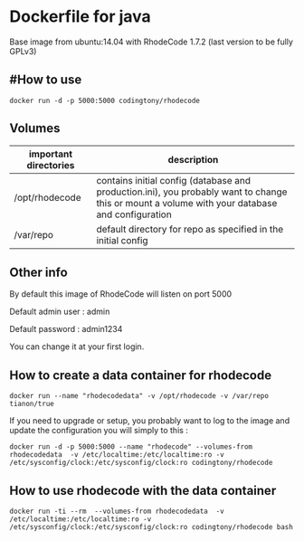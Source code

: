 Dockerfile for java
==

Base image from ubuntu:14.04 with RhodeCode 1.7.2 (last version to be fully GPLv3)


#How to use
---
```
docker run -d -p 5000:5000 codingtony/rhodecode
```

Volumes
---


| important directories | description
|--- |---
|/opt/rhodecode | contains initial config (database and production.ini), you probably want to change this or mount a volume with your database and configuration
|/var/repo | default directory for repo as specified in the initial config

Other info
---

By default this image of RhodeCode will listen on port 5000

Default admin user  :  admin

Default password : admin1234

You can change it at your first login.

## How to create a data container for rhodecode
```
docker run --name "rhodecodedata" -v /opt/rhodecode -v /var/repo tianon/true 
```

If you need to upgrade or setup, you probably want to log to the image and update the configuration you will simply to this :

```
docker run -d -p 5000:5000 --name "rhodecode" --volumes-from rhodecodedata  -v /etc/localtime:/etc/localtime:ro -v /etc/sysconfig/clock:/etc/sysconfig/clock:ro codingtony/rhodecode
```

## How to use rhodecode with the data container

```
docker run -ti --rm  --volumes-from rhodecodedata  -v /etc/localtime:/etc/localtime:ro -v /etc/sysconfig/clock:/etc/sysconfig/clock:ro codingtony/rhodecode bash
```



